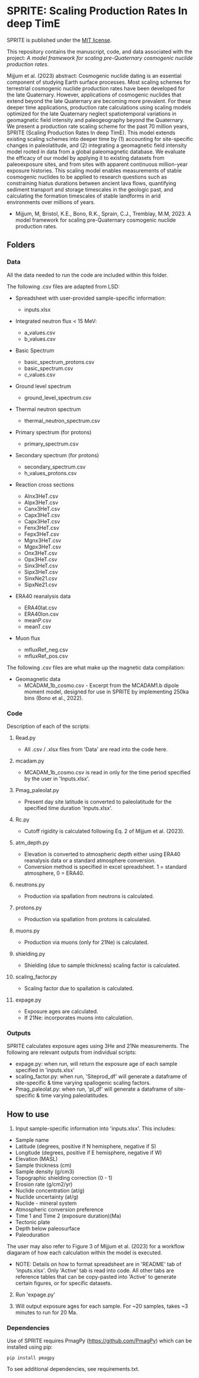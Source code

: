 # SPRITE: Scaling Production Rates In deep TimE

SPRITE is published under the [MIT license](LICENSE.txt).

This repository contains the manuscript, code, and data associated with the project: *A model framework for scaling pre-Quaternary cosmogenic nuclide production rates*.
 
Mijjum et al. (2023) abstract: Cosmogenic nuclide dating is an essential component of studying Earth surface processes. Most scaling schemes for terrestrial cosmogenic nuclide production rates have been developed for the late Quaternary. However, applications of cosmogenic nuclides that extend beyond the late Quaternary are becoming more prevalent. For these deeper time applications, production rate calculations using scaling models optimized for the late Quaternary neglect spatiotemporal variations in geomagnetic field intensity and paleogeography beyond the Quaternary. We present a production rate scaling scheme for the past 70 million years, SPRITE (Scaling Production Rates In deep TimE). This model extends existing scaling schemes into deeper time by (1) accounting for site-specific changes in paleolatitude, and (2) integrating a geomagnetic field intensity model rooted in data from a global paleomagnetic database. We evaluate the efficacy of our model by applying it to existing datasets from paleoexposure sites, and from sites with apparent continuous million-year exposure histories. This scaling model enables measurements of stable cosmogenic nuclides to be applied to research questions such as constraining hiatus durations between ancient lava flows, quantifying sediment transport and storage timescales in the geologic past, and calculating the formation timescales of stable landforms in arid environments over millions of years.


* Mijjum, M, Bristol, K.E., Bono, R.K., Sprain, C.J., Tremblay, M.M, 2023. A model framework for scaling pre-Quaternary cosmogenic nuclide production rates.



## Folders 

### Data
All the data needed to run the code are included within this folder. 

The following .csv files are adapted from LSD:

* Spreadsheet with user-provided sample-specific information: 
    * inputs.xlsx

* Integrated neutron flux < 15 MeV:
    * a_values.csv
    * b_values.csv

* Basic Spectrum
    * basic_spectrum_protons.csv
    * basic_spectrum.csv 
    * c_values.csv

* Ground level spectrum
    * ground_level_spectrum.csv

* Thermal neutron spectrum 
    * thermal_neutron_spectrum.csv

* Primary spectrum (for protons)
    * primary_spectrum.csv

* Secondary spectrum (for protons)
    * secondary_spectrum.csv
    * h_values_protons.csv

* Reaction cross sections
    * Alnx3HeT.csv
    * Alpx3HeT.csv
    * Canx3HeT.csv
    * Capx3HeT.csv
    * Capx3HeT.csv
    * Fenx3HeT.csv
    * Fepx3HeT.csv
    * Mgnx3HeT.csv
    * Mgpx3HeT.csv
    * Onx3HeT.csv
    * Opx3HeT.csv
    * Sinx3HeT.csv
    * Sipx3HeT.csv
    * SinxNe21.csv
    * SipxNe21.csv

* ERA40 reanalysis data
    * ERA40lat.csv
    * ERA40lon.csv
    * meanP.csv
    * meanT.csv

* Muon flux
    * mfluxRef_neg.csv
    * mfluxRef_pos.csv

The following .csv files are what make up the magnetic data compilation:

* Geomagnetic data
    * MCADAM_1b_cosmo.csv - Excerpt from the MCADAM1.b dipole moment model, designed for use in SPRITE by implementing 250ka bins (Bono et al., 2022).
	
### Code

Description of each of the scripts:

1) Read.py
    * All .csv / .xlsx files from 'Data' are read into the code here.

2) mcadam.py 
    * MCADAM_1b_cosmo.csv is read in only for the time period specified by the user in 'Inputs.xlsx'. 

3) Pmag_paleolat.py
    * Present day site latitude is converted to paleolatitude for the specified time duration 'Inputs.xlsx'. 

4) Rc.py
    * Cutoff rigidity is calculated following Eq. 2 of Mijjum et al. (2023).

5) atm_depth.py
    * Elevation is converted to atmospheric depth either using ERA40 reanalysis data or a standard atmosphere conversion.
    * Conversion method is specified in excel spreadsheet. 1 = standard atmosphere, 0 = ERA40. 

6) neutrons.py
    * Production via spallation from neutrons is calculated. 

7) protons.py
    * Production via spallation from protons is calculated.

8) muons.py
    * Production via muons (only for 21Ne) is calculated. 

9) shielding.py
    * Shielding (due to sample thickness) scaling factor is calculated.

10) scaling_factor.py
    * Scaling factor due to spallation is calculated.

11) expage.py
    * Exposure ages are calculated. 
    * If 21Ne: incorporates muons into calculation. 


### Outputs

SPRITE calculates exposure ages using 3He and 21Ne measurements. The following are relevant outputs from individual scripts:

* expage.py: when run, will return the exposure age of each sample specified in 'inputs.xlsx'
* scaling_factor.py: when run, 'Siteprod_df' will generate a dataframe of site-specific & time varying spallogenic scaling factors.
* Pmag_paleolat.py: when run, 'pl_df' will generate a dataframe of site-specific & time varying paleolatitudes.

## How to use

1) Input sample-specific information into 'inputs.xlsx'. This includes:
* Sample name
* Latitude (degrees, positive if N hemisphere, negative if S)
* Longitude (degrees, positive if E hemisphere, negative if W)
* Elevation (MASL)
* Sample thickness (cm)
* Sample density (g/cm3)
* Topographic shielding correction (0 - 1)
* Erosion rate (g/cm2/yr)
* Nuclide concentration (at/g)
* Nuclide uncertainty (at/g)
* Nuclide - mineral system 
* Atmospheric conversion preference
* Time 1 and Time 2 (exposure duration)(Ma)
* Tectonic plate
* Depth below paleosurface
* Paleoduration

The user may also refer to Figure 3 of Mijjum et al. (2023) for a workflow diagaram of how each calculation within the model is executed. 

* NOTE: Details on how to format spreadsheet are in 'README' tab of 'inputs.xlsx'. Only 'Active' tab is read into code. All other tabs are reference tables that can be copy-pasted into 'Active' to generate certain figures, or for specific datasets. 

2) Run 'expage.py' 

3) Will output exposure ages for each sample. For ~20 samples, takes ~3 minutes to run for 20 Ma. 

### Dependencies

Use of SPRITE requires PmagPy (https://github.com/PmagPy) which can be installed using pip: 

```pip install pmagpy```

To see additional dependencies, see requirements.txt.

